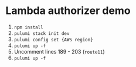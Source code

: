 # Lambda authorizer demo

1. `npm install`
1. `pulumi stack init dev`
1. `pulumi config set {AWS region}`
1. `pulumi up -f`
1. Uncomment lines 189 - 203 (`route11`)
1. `pulumi up -f`
